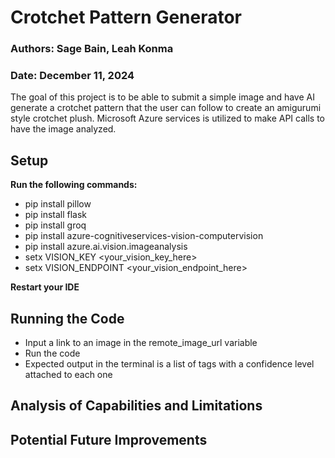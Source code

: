 # Crotchet Pattern Generator

### Authors: Sage Bain, Leah Konma
### Date: December 11, 2024

The goal of this project is to be able to submit a simple image and have AI generate a crotchet pattern that the user can follow to create an amigurumi style crotchet plush. Microsoft Azure services is utilized to make API calls to have the image analyzed. 

## Setup
<strong> Run the following commands: </strong>
- pip install pillow
- pip install flask
- pip install groq
- pip install azure-cognitiveservices-vision-computervision
- pip install azure.ai.vision.imageanalysis
- setx VISION_KEY <your_vision_key_here>
- setx VISION_ENDPOINT <your_vision_endpoint_here>

<strong> Restart your IDE </strong>

## Running the Code
- Input a link to an image in the remote_image_url variable 
- Run the code
- Expected output in the terminal is a list of tags with a confidence level attached to each one

## Analysis of Capabilities and Limitations
## Potential Future Improvements